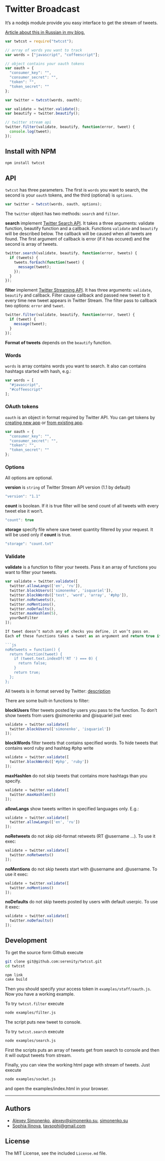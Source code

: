 # Twitter Broadcast

It’s a nodejs module provide you easy interface to get the stream of tweets.

[Article about this in Russian in my blog.](http://simonenko.su/53381781858/pulse-of-web-developments)

```js
var twtcst = require("twtcst");

// array of words you want to track
var words = ["javascript", "coffeescript"];

// object contains your oauth tokens
var oauth = {
  "consumer_key": "",
  "consumer_secret": "",
  "token": "",
  "token_secret": ""
};

var twitter = twtcst(words, oauth);

var validate = twitter.validate();
var beautify = twitter.beautify();

// twitter stream api
twitter.filter(validate, beautify, function(error, tweet) {
  console.log(tweet);
});
```

## Install with NPM

```bash
npm install twtcst
```

## API

`twtcst` has three parameters. The first is `words` you want to search, the second is your `oauth` tokens, and the third (optional) is `options`.

```js
var twitter = twtcst(words, oauth, options);
```

The `twitter` object has two methods: `search` and `filter`.

**search** implement [Twitter Search API](http://dev.twitter.com/docs/api/1.1/get/search/tweets). It takes a three arguments: validate function, beautify function and a callback. Functions `validate` and `beautify` will be described below. The callback will be caused when all tweets are found. The first argument of callback is error (if it has occured) and the second is array of tweets.

```js
twitter.search(validate, beautify, function(error, tweets) {
  if (tweets) {
    tweets.forEach(function(tweet) {
      message(tweet);
    });
  }
});
```

**filter** implement [Twitter Streaming API](http://dev.twitter.com/docs/api/1.1/post/statuses/filter). It has three arguments: `validate`, `beautify` and callback. Filter cause callback and passed new tweet to it every time new tweet appears in Twitter Stream. The filter pass to callback two options: `error` and `tweet`.

```js
twitter.filter(validate, beautify, function(error, tweet) {
  if (tweet) {
    message(tweet);
  }
});
```

**Format of tweets** depends on the `beautify` function.

### Words

`words` is array contains words you want to search. It also can contains hashtags started with hash, e.g.:

```js
var words = [
  "#javascript",
  "#coffeescript"
];
```

### OAuth tokens

`oauth` is an object in format required by Twitter API. You can get tokens by [creating new app](http://dev.twitter.com/apps/new) or [from existing app](http://dev.twitter.com/apps).

```js
var oauth = {
  "consumer_key": "",
  "consumer_secret": "",
  "token": "",
  "token_secret": ""
};
```

### Options

All options are optional.

**version** is `string` of Twitter Stream API version (1.1 by default)

```js
"version": "1.1"
```

**count** is boolean. If it is true filter will be send count of all tweets with every tweet else it won’t.

```js
"count": true
```

**storage** specify file where save tweet quantity filtered by your request. It will be used only if **count** is true.

```js
"storage": "count.txt"
```

### Validate

**validate** is a function to filter your tweets. Pass it an array of functions you want to filter your tweets.

```js
var validate = twitter.validate([
  twitter.allowLangs(['en', 'ru']),
  twitter.blockUsers(['simonenko', 'isquariel']),
  twitter.blockWords(['test', 'word', 'array', '#php']),
  twitter.noRetweets(),
  twitter.noMentions(),
  twitter.noDefaults(),
  twitter.maxHashlen(5),
  yourOwnFilter
]);

If tweet doesn’t match any of checks you define, it won’t pass on.
Each of these functions takes a tweet as an argument and return true if tweet is valid and false otherwise. E.g.:

```js
noRetweets = function() {
  return function(tweet) {
    if (tweet.text.indexOf('RT ') === 0) {
      return false;
    }
    return true;
  };
};
```

All tweets is in format served by Twitter: [description](https://dev.twitter.com/docs/platform-objects/tweets)

There are some built-in functions to filter:

**blockUsers** filter tweets posted by users you pass to the function. To don’t show tweets from users @simonenko and @isquariel just exec

```js
validate = twitter.validate([
  twitter.blockUsers(['simonenko', 'isquariel'])
]);
```

**blockWords** filter tweets that contains specified words. To hide tweets that contains word ruby and hashtag #php write

```js
validate = twitter.validate([
  twitter.blockWords(['#php', 'ruby'])
]);
```

**maxHashlen** do not skip tweets that contains more hashtags than you specify.

```js
validate = twitter.validate([
  twitter.maxHashlen(5)
]);
```

**allowLangs** show tweets written in specified languages only. E.g.:

```js
validate = twitter.validate([
  twitter.allowLangs(['en', 'ru'])
]);
```

**noRetweets** do not skip old-format retweets (RT @username ...). To use it exec:

```js
validate = twitter.validate([
  twitter.noRetweets()
]);
```

**noMentions** do not skip tweets start with @username and .@username. To use it exec:

```js
validate = twitter.validate([
  twitter.noMentions()
]);
```

**noDefaults** do not skip tweets posted by users with default userpic. To use it exec:

```js
validate = twitter.validate([
  twitter.noDefaults()
]);
```

## Development

To get the source form Github execute

```bash
git clone git@github.com:serenity/twtcst.git
cd twtcst

npm link
cake build
```

Then you should specify your access token in `examples/staff/oauth.js`. Now you have a working example.

To try `twtcst.filter` execute

```bash
node examples/filter.js
```

The script puts new tweet to console.

To try `twtcst.search` execute

```bash
node examples/search.js
```

First the scripts puts an array of tweets get from search to console and then it will output tweets from stream.

Finally, you can view the working html page with stream of tweets. Just execute

```bash
node examples/socket.js
```

and open the examples/index.html in your browser.

---

## Authors

* [Alexey Simonenko](//github.com/meritt), [alexey@simonenko.su](mailto:alexey@simonenko.su), [simonenko.su](http://simonenko.su)
* [Sophia Ilinova](//github.com/isquariel), [tavsophi@gmail.com](mailto:tavsophi@gmail.com)

## License

The MIT License, see the included `License.md` file.
